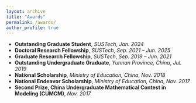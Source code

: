 ```yaml
---
layout: archive
title: "Awards"
permalink: /awards/
author_profile: true
---
```


- **Outstanding Graduate Student**, *SUSTech*, *Jan. 2024*
- **Doctoral Research Fellowship**, *SUSTech*, *Sep. 2021 – Jun. 2025*
- **Graduate Research Fellowship**, *SUSTech*, *Sep. 2019 – Jun. 2021*
- **Outstanding Undergraduate Graduate**, *Yunnan Province, China*, *Jul. 2019*
- **National Scholarship**, *Ministry of Education, China*, *Nov. 2018*
- **National Endeavor Scholarship**, *Ministry of Education, China*, *Nov. 2017*
- **Second Prize, China Undergraduate Mathematical Contest in Modeling (CUMCM)**, *Nov. 2017*
